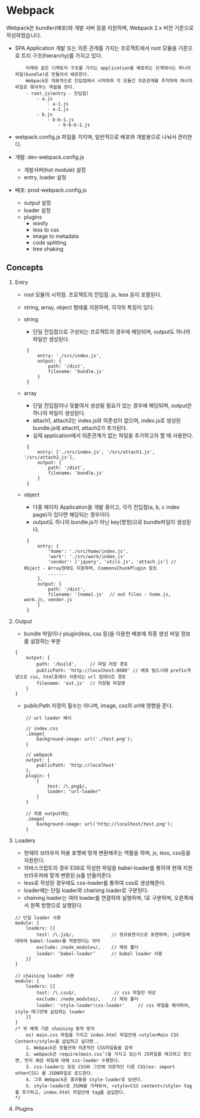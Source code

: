 # Webpack
Webpack은 bundler(배포)와 개발 서버 등을 지원하며, Webpack 2.x 버전 기준으로 작성하였습니다.

- SPA Application 개발 또는 의존 관계를 가지는 프로젝트에서 root 모듈을 기준으로 트리 구조(hierarchy)를 가지고 있다.
    ```
        아래와 같은 디렉토리 구조를 가지는 application을 배포하는 단계에서는 하나의 파일(bundle)로 만들어서 배포한다.
        Webpack은 대표적으로 진입점에서 시작하여 각 모듈간 의존관계를 추적하여 하나의 파일로 묶어주는 역할을 한다.
        - root.js(entry - 진입점)
            - a.js
                - a-1.js
                - a-2.js
            - b.js
                - b-b-1.js
                    - b-b-b-1.js
    ```    


- webpack.config.js 파일을 가지며, 일반적으로 배포와 개발용으로 나눠서 관리한다.
- 개발: dev-webpack.config.js
    - 개발서버(hot module) 설정
    - entry, loader 설정
- 배포: prod-webpack.config.js
    - output 설정
    - loader 설정
    - plugins
        - minify
        - less to css
        - image to metadata
        - code splitting
        - tree shaking



## Concepts

1. Entry
    - root 모듈의 시작점. 프로젝트의 진입점. js, less 등이 포함된다.
    - string, array, object 형태를 지원하며, 각각의 특징이 있다.
    - string
        - 단일 진입점으로 구성되는 프로젝트의 경우에 해당되며, output도 하나의 파일만 생성된다.

        ```
         {
             entry: './src/index.js',
             output: {
                 path: '/dist',
                 filename: 'bundle.js'
             }
         }
        ```

    - array
        - 단일 진입점이나 덪붙여서 생성될 필요가 있는 경우에 해당되며, output은 하나의 파일이 생성된다.
        - attach1, attach2는 index.js와 의존성이 없으며, index.js로 생성된 bundle.js에 attach1, attach2가 추가된다.
        - 실제 application에서 의존관계가 없는 파일을 추가하고자 할 때 사용한다.

        ```
         {
             entry: ['./src/index.js', '/src/attach1.js', '/src/attach2.js'],
             output: {
                 path: '/dist',
                 filename: 'bundle.js'
             }
         }
        ```

    - object
        - 다중 페이지 Application을 개발 중이고, 각각 진입점(a, b, c index page)가 있다면 해당되는 경우이다.
        - output도 하나의 bundle.js가 아닌 key(명칭)으로 bundle파일이 생성된다.

        ```
         {
             entry: {
                 'home': './src/home/index.js',
                 'work': './src/work/index.js'
                 'vendor': ['jquery', 'utils.js', 'attach.js'] // Object - Array형태도 지원하며, CommonsChunkPlugin 참조
                 .......
             },
             output: {
                 path: '/dist',
                 filename: '[name].js'  // out files - home.js, work.js, vendor.js
             }
         }
        ```

2. Output
    - bundle 파일이나 plugin(less, css 등)을 이용한 배포에 최종 생성 파일 정보를 설정하는 부분
    ```
    {
        output: {
            path: '/build',     // 파일 저장 경로
            publicPath: 'http://localhost:8080' // 배포 빌드시에 prefix개념으로 css, html등에서 사용되는 url 업데이트 경로
            filename: 'out.js'  // 저장될 파일명
        }
    }
    ```

    - publicPath 지정이 필수는 아니며, image, css의 url에 영향을 준다.
    ```
        // url loader 예시

        // index.css
        .image{
            background-image: url('./test.png');
        }

        // webpack
        output: {
            publicPath: 'http://localhost'
        },
        plugin: {
            {
                test: /\.png$/,
                loader: "url-loader"
            }
        }

        // 최종 output에는
        .image{
            background-image: url('http://localhost/test.png');
        }
    ```


3. Loaders
    - 현재의 브라우저 허용 포멧에 맞게 변환해주는 역활을 하며, js, less, css등을 지원한다.
    - 자바스크립트의 경우 ES6로 작성한 파일을 babel-loader를 통하여 현재 지원 브라우저에 맞게 변환된 js를 만들어준다.
    - less로 작성된 경우에도 css-loader를 통하여 css로 생성해준다.
    - loader에는 단일 loader와 chaining loader로 구분된다.
    - chaining loader는 여러 loader를 연결하여 실행하며, !로 구분하며, 오른쪽에서 왼쪽 방향으로 실행된다.


    ```
    // 단일 loader 사용
    module: {
        loaders: [{
            test: /\.js$/,              // 정규표현식으로 표현하며, js파일에 대하여 babel-loader를 적용한다는 의미
            exclude: /node_modules/,    // 제외 폴더
            loader: ‘babel-loader’      // babel loader 사용
        }]
    }

    // chaining loader 사용
    module: {
        loaders: [{
            test: /\.css$/,              // css 파일만 대상
            exclude: /node_modules/,    // 제외 폴더
            loader: 'style-loader!css-loader'     // css 파일을 해석하여, style 태그안에 삽입하는 loader
        }]
    }
    /* 위 예제 기준 chaining 동작 방식
        ex) main.css 파일을 가지고 index.html 파일안에 <style>Main CSS Content</style>을 삽입하고 싶다면..
        1. Webpack은 모듈안에 의존적인 CSS파일들을 검색
        2. webpack은 require(main.css’)을 가지고 있는지 JS파일을 체크하고 찾으면, 먼저 해당 파일에 대해 css-loader 수행한다.
        3. css-loader는 모든 CSS와 그안에 의존적인 다른 CSS(ex: import otherCSS) 를 JSON파일로 로드한다.
        4. 그후 Webpack은 결과들을 style-loader로 보낸다.
        5. style-loader로 JSON을 가져와서, <style>CSS content</style> tag 를 추가하고, index.html 파일안에 tag를 삽입한다.
    */

    ```

4. Plugins

